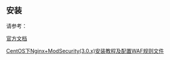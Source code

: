 ## 安装

请参考：

[官方文档](https://github.com/SpiderLabs/ModSecurity/wiki/Compilation-recipes-for-v3.x)

[CentOS下Nginx+ModSecurity(3.0.x)安装教程及配置WAF规则文件](http://www.modsecurity.cn/practice/post/11.html)
